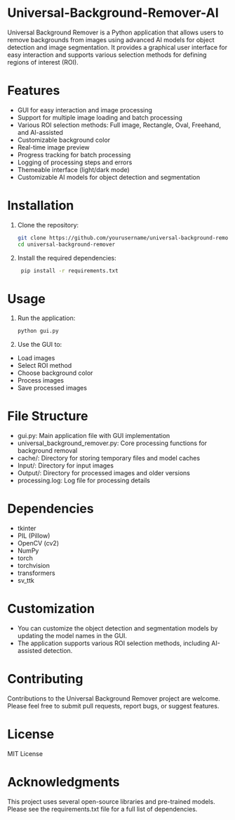 # Universal-Background-Remover-AI
Universal Background Remover is a Python application that allows users to remove backgrounds from images using advanced AI models for object detection and image segmentation. It provides a graphical user interface for easy interaction and supports various selection methods for defining regions of interest (ROI).

# Features

- GUI for easy interaction and image processing
- Support for multiple image loading and batch processing
- Various ROI selection methods: Full image, Rectangle, Oval, Freehand, and AI-assisted
- Customizable background color
- Real-time image preview
- Progress tracking for batch processing
- Logging of processing steps and errors
- Themeable interface (light/dark mode)
- Customizable AI models for object detection and segmentation

# Installation

1. Clone the repository:
   ```bash
   git clone https://github.com/yourusername/universal-background-remover.git
   cd universal-background-remover

2. Install the required dependencies:
   ```bash
    pip install -r requirements.txt

# Usage

1. Run the application:
   ```bash
   python gui.py
   
2. Use the GUI to:
- Load images
- Select ROI method
- Choose background color
- Process images
- Save processed images

# File Structure

- gui.py: Main application file with GUI implementation
- universal_background_remover.py: Core processing functions for background removal
- cache/: Directory for storing temporary files and model caches
- Input/: Directory for input images
- Output/: Directory for processed images and older versions
- processing.log: Log file for processing details

# Dependencies

- tkinter
- PIL (Pillow)
- OpenCV (cv2)
- NumPy
- torch
- torchvision
- transformers
- sv_ttk

# Customization

- You can customize the object detection and segmentation models by updating the model names in the GUI.
- The application supports various ROI selection methods, including AI-assisted detection.

# Contributing
Contributions to the Universal Background Remover project are welcome. Please feel free to submit pull requests, report bugs, or suggest features.

# License
MIT License

# Acknowledgments
This project uses several open-source libraries and pre-trained models. Please see the requirements.txt file for a full list of dependencies.
